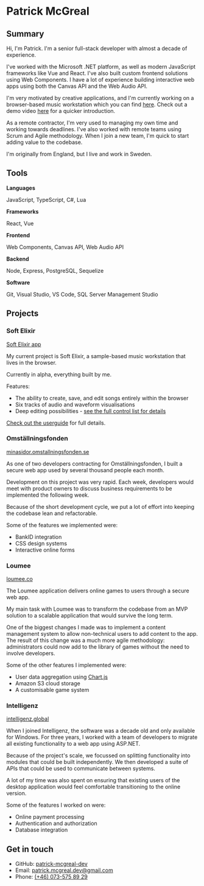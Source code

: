 # Patrick McGreal

## Summary

Hi, I'm Patrick. I'm a senior full-stack developer with almost a decade of experience.

I've worked with the Microsoft .NET platform, as well as modern JavaScript frameworks like Vue and React. I've also built custom frontend solutions using Web Components. I have a lot of experience building interactive web apps using both the Canvas API and the Web Audio API.

I'm very motivated by creative applications, and I'm currently working on a browser-based music workstation which you can find [here](https://softelixir.app). Check out a demo video [here](https://www.youtube.com/watch?v=NK4cvYAqNCU) for a quicker introduction.

As a remote contractor, I'm very used to managing my own time and working towards deadlines. I've also worked with remote teams using Scrum and Agile methodology. When I join a new team, I'm quick to start adding value to the codebase.

I'm originally from England, but I live and work in Sweden.

## Tools

**Languages**

JavaScript, TypeScript, C#, Lua

**Frameworks**

React, Vue

**Frontend**

Web Components, Canvas API, Web Audio API

**Backend**

Node, Express, PostgreSQL, Sequelize

**Software**

Git, Visual Studio, VS Code, SQL Server Management Studio

## Projects

### Soft Elixir

[Soft Elixir app](https://softelixir.app)

My current project is Soft Elixir, a sample-based music workstation that lives in the browser.

Currently in alpha, everything built by me.

Features:

- The ability to create, save, and edit songs entirely within the browser
- Six tracks of audio and waveform visualisations
- Deep editing possibilities - [see the full control list for details](https://softelixir.app/control-list.html)

[Check out the userguide](https://softelixir.app/userguide) for full details.

### Omställningsfonden

[minasidor.omstallningsfonden.se](https://minasidor.omstallningsfonden.se/logga-in)

As one of two developers contracting for Omställningsfonden, I built a secure web app used by several thousand people each month.

Development on this project was very rapid. Each week, developers would meet with product owners to discuss business requirements to be implemented the following week.

Because of the short development cycle, we put a lot of effort into keeping the codebase lean and refactorable.

Some of the features we implemented were:

- BankID integration
- CSS design systems
- Interactive online forms

### Loumee

[loumee.co](https://www.loumee.co/)

The Loumee application delivers online games to users through a secure web app.

My main task with Loumee was to transform the codebase from an MVP solution to a scalable application that would survive the long term.

One of the biggest changes I made was to implement a content management system to allow non-technical users to add content to the app. The result of this change was a much more agile methodology: administrators could now add to the library of games without the need to involve developers.

Some of the other features I implemented were:

- User data aggregation using [Chart.js](https://www.chartjs.org/)
- Amazon S3 cloud storage
- A customisable game system

### Intelligenz

[intelligenz.global](https://www.intelligenz.global/)

When I joined Intelligenz, the software was a decade old and only available for Windows. For three years, I worked with a team of developers to migrate all existing functionality to a web app using ASP.NET.

Because of the project's scale, we focussed on splitting functionality into modules that could be built independently. We then developed a suite of APIs that could be used to communicate between systems.

A lot of my time was also spent on ensuring that existing users of the desktop application would feel comfortable transitioning to the online version.

Some of the features I worked on were:

- Online payment processing
- Authentication and authorization
- Database integration

## Get in touch

- GitHub: [patrick-mcgreal-dev](https://github.com/patrick-mcgreal-dev)
- Email: [patrick.mcgreal.dev@gmail.com](mailto:patrick.mcgreal.dev@gmail.com)
- Phone: [(+46) 073-575 89 29](tel:+46735758929)